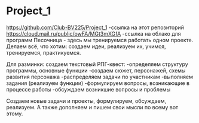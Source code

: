 # Project_1
https://github.com/Club-BV225/Project_1
-ссылка на этот репозиторий
https://cloud.mail.ru/public/owFA/MGt3mXGfA
-ссылка на облако для программ
Песочница - здесь мы тренируемся работать  одном проекте. Делаем всё, что хотим: создаем идеи, реализуем их, учимся, тренируемся, практикуемся.

Для разминки: создаем текстовый РПГ-квест:
  -определяем структуру программы, основные функции
  -создаем сюжет, персонажей, схемы развития персонажа
  -распределяем задачи по участникам
  -выполняем задания (реализуем функции)
  -формулируем вопросы, возникающие в процессе работы
  -обсуждаем возникшие вопросы и проблемы
  
 Создаем новые задачи и проекты, формулируем, обсуждаем, реализуем.
 А также дополняем и пишем свои мысли по всему вот этому.
